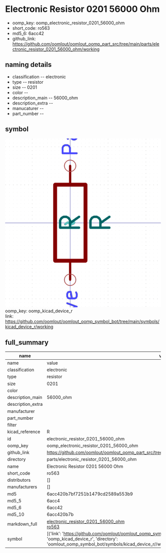 # Electronic Resistor 0201 56000 Ohm

  
* oomp_key: oomp_electronic_resistor_0201_56000_ohm 
* short_code: ro563
* md5_6: 6acc42  
* github_link: https://github.com/oomlout/oomlout_oomp_part_src/tree/main/parts/electronic_resistor_0201_56000_ohm/working  
## naming details
* classification -- electronic
* type -- resistor
* size -- 0201
* color -- 
* description_main -- 56000_ohm
* description_extra -- 
* manucaturer -- 
* part_number -- 



## symbol

![](symbol/0/working/working_600.png)  
oomp_key: oomp_kicad_device_r  
link: https://github.com/oomlout/oomlout_oomp_symbol_bot/tree/main/symbols/kicad_device_r/working  


## full_summary
| name | value | 
| --- | --- | 
| name | value | 
| classification | electronic | 
| type | resistor | 
| size | 0201 | 
| color |  | 
| description_main | 56000_ohm | 
| description_extra |  | 
| manufacturer |  | 
| part_number |  | 
| filter |  | 
| kicad_reference | R | 
| id | electronic_resistor_0201_56000_ohm | 
| oomp_key | oomp_electronic_resistor_0201_56000_ohm | 
| github_link | https://github.com/oomlout/oomlout_oomp_part_src/tree/main/parts/electronic_resistor_0201_56000_ohm/working | 
| directory | parts/electronic_resistor_0201_56000_ohm | 
| name | Electronic Resistor 0201 56000 Ohm | 
| short_code | ro563 | 
| distributors | [] | 
| manufacturers | [] | 
| md5 | 6acc420b7bf7251b1479cd2589a553b9 | 
| md5_5 | 6acc4 | 
| md5_6 | 6acc42 | 
| md5_10 | 6acc420b7b | 
| markdown_full | [electronic_resistor_0201_56000_ohm](https://github.com/oomlout/oomlout_oomp_part_src/tree/main/parts/electronic_resistor_0201_56000_ohm/working)<br>[ro563](https://github.com/oomlout/oomlout_oomp_part_src/tree/main/parts/electronic_resistor_0201_56000_ohm/working)<br> | 
| symbol | [{'link': 'https://github.com/oomlout/oomlout_oomp_symbol_bot/tree/main/symbols/kicad_device_r', 'oomp_key': 'oomp_kicad_device_r', 'directory': 'oomlout_oomp_symbol_bot/symbols/kicad_device_r//working/working.kicad_sym'}] | 
